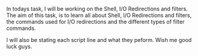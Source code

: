 In todays task, I will be working on the Shell, I/O Redirections and filters.
The aim of this task, is to learn all about Shell, I/O Redirections and filters, the commands used for I/O redirections and the different types of filter commands.

I will also be stating each script line and what they peform. Wish me good luck guys. 
